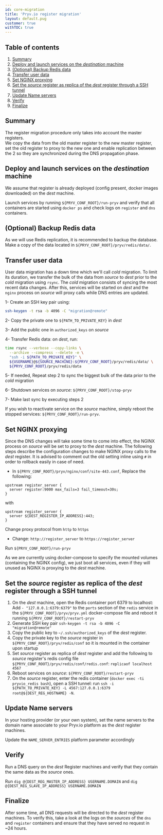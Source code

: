 ```yaml
---
id: core-migration
title: 'Pryv.io register migration'
layout: default.pug
customer: true
withTOC: true
---
```


## Table of contents <!-- omit in toc -->
<!-- no toc -->
1. [Summary](#summary)
2. [Deploy and launch services on the *destination* machine](#deploy-and-launch-services-on-the-destination-machine)
3. [(Optional) Backup Redis data](#-optional-backup-redis-data)
4. [Transfer user data](#transfer-user-data)
5. [Set NGINX proxying](#set-nginx-proxying)
6. [Set the *source* register as replica of the *dest* register through a SSH tunnel](#set-the-source-register-as-replica-of-the-dest-register-through-a-ssh-tunnel)
7. [Update Name servers](#update-name-servers)
8. [Verify](#verify)
9. [Finalize](#finalize)

## Summary

The register migration procedure only takes into account the master registers.  
We copy the data from the old master register to the new master register, set the old register to proxy to the new one and enable replication between the 2 so they are synchronized during the DNS propagation phase.

## Deploy and launch services on the *destination* machine

We assume that register is already deployed (config present, docker images downloaded) on the *dest* machine.

Launch services by running `${PRYV_CONF_ROOT}/run-pryv` and verify that all containers are started using `docker ps` and check logs on `register` and `dns` containers.

## (Optional) Backup Redis data

As we will use Redis replication, it is recommended to backup the database. Make a copy of the data located in `${PRYV_CONF_ROOT}/pryv/redis/data/`.

## Transfer user data

User data migration has a down time which we'll call *cold* migration. To limit its duration, we transfer the bulk of the data from *source* to *dest* prior to the *cold* migration using `rsync`.
The *cold* migration consists of syncing the most recent data changes. After this, services will be started on *dest* and the `nginx` process on *source* will proxy calls while DNS entries are updated.

1- Create an SSH key pair using:  

```bash
ssh-keygen -t rsa -b 4096 -C "migration@remote"
```

2- Copy the private one to `${PATH_TO_PRIVATE_KEY}` in *dest*

3- Add the public one in `authorized_keys` on *source*

4- Transfer Redis data: on *dest*, run: 

```bash
time rsync --verbose --copy-links \
  --archive --compress --delete -e \
  "ssh -i ${PATH_TO_PRIVATE_KEY}" \
  ${USERNAME}@${SOURCE_MACHINE}:${PRYV_CONF_ROOT}/pryv/redis/data/ \
  ${PRYV_CONF_ROOT}/pryv/redis/data
```

5- If needed, Repeat step 2 to sync the biggest bulk of the data prior to the *cold* migration

6- Shutdown services on *source*: `${PRYV_CONF_ROOT}/stop-pryv`

7- Make last sync by executing steps 2

If you wish to reactivate service on the *source* machine, simply reboot the stopped services: `${PRYV_CONF_ROOT}/run-pryv`.

## Set NGINX proxying

Since the DNS changes will take some time to come into effect, the NGINX process on *source* will be set to proxy to the *dest* machine.
The following steps describe the configuration changes to make NGINX proxy calls to the *dest* register. It is advised to comment out the old setting inline using `#` in order to rollback easily in case of need.

- In `${PRYV_CONF_ROOT}/pryv/nginx/conf/site-443.conf`, Replace the following:

```nginx
upstream register_server {
  server register:9000 max_fails=3 fail_timeout=30s;
}
```

with

```nginx
upstream register_server {
  server ${DEST_REGISTER_IP_ADDRESS}:443;
}
```

Change proxy protocol from `http` to `https`

- Change: `http://register_server` to `https://register_server`

Run `${PRYV_CONF_ROOT}/run-pryv`

As we are currently using docker-compose to specify the mounted volumes (containing the NGINX config), we just boot all services, even if they will unused as NGINX is proxying to the *dest* machine.

## Set the *source* register as replica of the *dest* register through a SSH tunnel

1. On the *dest* machine, open the Redis container port 6379 to localhost: Add `- "127.0.0.1:6379:6379"` to the `ports` section of the `redis` service in the `${PRYV_CONF_ROOT}/pryv/pryv.yml` docker-compose file and reboot it running `${PRYV_CONF_ROOT}/restart-pryv`
2. Generate SSH key pair `ssh-keygen -t rsa -b 4096 -C "migration@remote"`
3. Copy the public key to `~/.ssh/authorized_keys` of the *dest* register.
4. Copy the private key to the *source* register in `${PRYV_CONF_ROOT}/pryv/redis/conf` so it is mounted in the container upon startup
5. Set *source* register as replica of *dest* register and add the following to *source* register's redis config file `${PRYV_CONF_ROOT}/pryv/redis/conf/redis.conf`: `replicaof localhost 4567`
6. Reboot services on *source*: `${PRYV_CONF_ROOT}/restart-pryv`
7. On the *source* register, enter the redis container (`docker exec -ti pryvio_redis bash`), open a SSH tunnel: run `ssh -i ${PATH_TO_PRIVATE_KEY} -L 4567:127.0.0.1:6379 root@${DEST_REG_HOSTNAME} -N`.

## Update Name servers

In your hosting provider (or your own system), set the name servers to the domain name associate to your Pryv.io platform as the *dest* register machines.

Update the `NAME_SERVER_ENTRIES` platform parameter accordingly

## Verify

Run a DNS query on the *dest* Register machines and verify that they contain the same data as the *source* ones.

Run `dig @{DEST_REG_MASTER_IP_ADDRESS} USERNAME.DOMAIN` and `dig @{DEST_REG_SLAVE_IP_ADDRESS} USERNAME.DOMAIN`

## Finalize

After some time, all DNS requests will be directed to the *dest* register machines. To verify this, take a look at the logs on the *sources* of the `dns` and `register` containers and ensure that they have served no request in ~24 hours.
